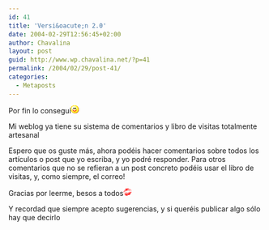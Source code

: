 ```yaml
---
id: 41
title: 'Versi&oacute;n 2.0'
date: 2004-02-29T12:56:45+02:00
author: Chavalina
layout: post
guid: http://www.wp.chavalina.net/?p=41
permalink: /2004/02/29/post-41/
categories:
  - Metaposts
---
```

Por fin lo consegu&iacute;![emo](/imagenes/emoticonos/sonrisa.gif) 

Mi weblog ya tiene su sistema de comentarios y libro de visitas totalmente <span title="hecho por m&iacute;" class="anotacion">artesanal</span>

Espero que os guste más, ahora podéis hacer comentarios sobre todos los art&iacute;culos o post que yo escriba, y yo podré responder. Para otros comentarios que no se refieran a un post concreto podéis usar el libro de visitas, y, como siempre, el correo!

Gracias por leerme, besos a todos![emo](/imagenes/emoticonos/beso.gif) 

Y recordad que siempre acepto sugerencias, y si queréis publicar algo s&oacute;lo hay que decirlo